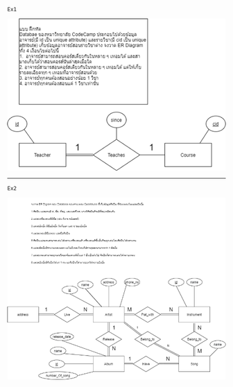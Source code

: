     Ex1
![this is img](/Basic_Database/1_ErDigramExercise/Ex1.png)
***

    Ex2
![this is img](/Basic_Database/1_ErDigramExercise/Ex2ArtEr.png)